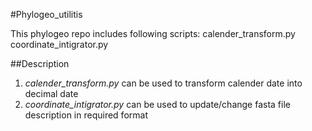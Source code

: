 #Phylogeo_utilitis

This phylogeo repo includes following scripts:
	calender_transform.py
	coordinate_intigrator.py

##Description
1. *calender_transform.py* can be used to transform calender date into decimal date
2. *coordinate_intigrator.py* can be used to update/change fasta file description in required format

